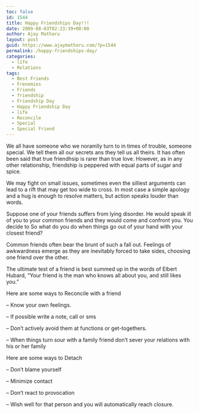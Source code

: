 ```yaml
---
toc: false
id: 1544
title: Happy Friendships Day!!!
date: 2009-08-03T02:23:39+00:00
author: Ajay Matharu
layout: post
guid: https://www.ajaymatharu.com/?p=1544
permalink: /happy-friendships-day/
categories:
  - life
  - Relations
tags:
  - Best Friends
  - Frenemies
  - Friends
  - friendship
  - Friendship Day
  - Happy Friendship Day
  - life
  - Reconcile
  - Special
  - Special Friend
---
```

We all have someone who we noramlly turn to in times of trouble, someone special. We tell them all our secrets ans they tell us all theirs. It has often been said that true friendhsip is rarer than true love. However, as in any other relationship, friendship is peppered with equal parts of sugar and spice.

We may fight on small issues, sometimes even the silliest arguments can lead to a rift that may get too wide to cross. In most case a simple apology and a hug is enough to resolve matters, but action speaks louder than words.

Suppose one of your friends suffers from lying disorder. He would speak ill of you to your common friends and they would come and confront you. You decide to So what do you do when things go out of your hand with your closest friend?

Common friends often bear the brunt of such a fall out. Feelings of awkwardness emerge as they are inevitably forced to take sides, choosing one friend over the other.

The ultimate test of a friend is best summed up in the words of Elbert Hubard, &#8220;Your friend is the man who knows all about you, and still likes you.&#8221;

Here are some ways to Reconcile with a friend
  
&#8211; Know your own feelings.
  
&#8211; If possible write a note, call or sms
  
&#8211; Don&#8217;t actively avoid them at functions or get-togethers.
  
&#8211; When things turn sour with a family friend don&#8217;t sever your relations with his or her family

Here are some ways to Detach
  
&#8211; Don&#8217;t blame yourself
  
&#8211; Minimize contact
  
&#8211; Don&#8217;t react to provocation
  
&#8211; Wish well for that person and you will automatically reach closure.
